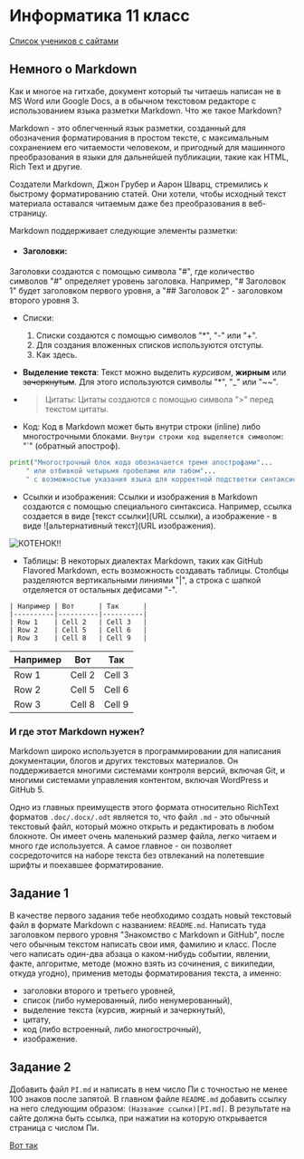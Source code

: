 # Информатика 11 класс

[Список учеников с сайтами](STUDENTS.md)

## Немного о Markdown

Как и многое на гитхабе, документ который ты читаешь написан не в MS Word или Google Docs, а в обычном текстовом редакторе с использованием языка разметки Markdown. Что же такое Markdown?

Markdown - это облегченный язык разметки, созданный для обозначения форматирования в простом тексте, с максимальным сохранением его читаемости человеком, и пригодный для машинного преобразования в языки для дальнейшей публикации, такие как HTML, Rich Text и другие.

Создатели Markdown, Джон Грубер и Аарон Шварц, стремились к быстрому форматированию статей. Они хотели, чтобы исходный текст материала оставался читаемым даже без преобразования в веб-страницу.

Markdown поддерживает следующие элементы разметки:

- #### Заголовки:
Заголовки создаются с помощью символа "#", где количество символов "#" определяет уровень заголовка. Например, "# Заголовок 1" будет заголовком первого уровня, а "## Заголовок 2" - заголовком второго уровня 3.

- Списки: 
    1. Списки создаются с помощью символов "*", "-" или "+".
    2. Для создания вложенных списков используются отступы.
    3. Как здесь.

- **Выделение текста**: Текст можно выделить _курсивом_, **жирным** или ~~зачеркнутым~~. Для этого используются символы "*", "_" или "~~".

- > Цитаты: Цитаты создаются с помощью символа ">" перед текстом цитаты.

- Код: Код в Markdown может быть внутри строки (inline) либо многострочными блоками. `Внутри строки код выделяется символом:` "`" (обратный апостроф).
```python
print("Многострочный блок кода обозначается тремя апострофами"...
    " или отбивкой четырьмя пробелами или табом"...
    " с возможностью указания языка для корректной подстветки синтаксиса")
```

- Ссылки и изображения: Ссылки и изображения в Markdown создаются с помощью специального синтаксиса. Например, ссылка создается в виде [текст ссылки](URL ссылки), а изображение - в виде ![альтернативный текст](URL изображения).

![КОТЕНОК!!](https://thumbor.forbes.com/thumbor/fit-in/1290x/https://www.forbes.com/advisor/wp-content/uploads/2023/09/how-much-does-a-cat-cost.jpeg.jpg)

- Таблицы: В некоторых диалектах Markdown, таких как GitHub Flavored Markdown, есть возможность создавать таблицы. Столбцы разделяются вертикальными линиями "|", а строка с шапкой отделяется от остальных дефисами "-".

```
| Например | Вот      | Так      |
|----------|----------|----------|
| Row 1    | Cell 2   | Cell 3   |
| Row 2    | Cell 5   | Cell 6   |
| Row 3    | Cell 8   | Cell 9   |
```

| Например | Вот      | Так      |
|----------|----------|----------|
| Row 1    | Cell 2   | Cell 3   |
| Row 2    | Cell 5   | Cell 6   |
| Row 3    | Cell 8   | Cell 9   |

### И где этот Markdown нужен?

Markdown широко используется в программировании для написания документации, блогов и других текстовых материалов. Он поддерживается многими системами контроля версий, включая Git, и многими системами управления контентом, включая WordPress и GitHub 5.

Одно из главных преимуществ этого формата относительно RichText форматов `.doc/.docx/.odt` является то, что файл `.md` - это обычный текстовый файл, который можно открыть и редактировать в любом блокноте. Он имеет очень маленький размер файла, легко читаем и много где используется. А самое главное - он позволяет сосредоточится на наборе текста без отвлеканий на полетевшие шрифты и поехавшее форматирование.

## Задание 1

В качестве первого задания тебе необходимо создать новый текстовый файл в формате Markdown с названием: `README.md`. Написать туда заголовком первого уровня "Знакомство с Markdown и GitHub", после чего обычным текстом написать свои имя, фамилию и класс. После чего написать один-два абзаца о каком-нибудь событии, явлении, факте, алгоритме, методе (можно взять из сочинения, с википедии, откуда угодно), применив методы форматирования текста, а именно:

- заголовки второго и третьего уровней,
- список (либо нумерованный, либо ненумерованный),
- выделение текста (курсив, жирный и зачеркнутый),
- цитату,
- код (либо встроенный, либо многострочный),
- изображение.

## Задание 2

Добавить файл `PI.md` и написать в нем число Пи с точностью не менее 100 знаков после запятой. В главном файле `README.md` добавить ссылку на него следующим образом: `(Название ссылки)[PI.md]`. В результате на сайте должна быть ссылка, при нажатии на которую открывается страница с числом Пи.

[Вот так](PI.md)

